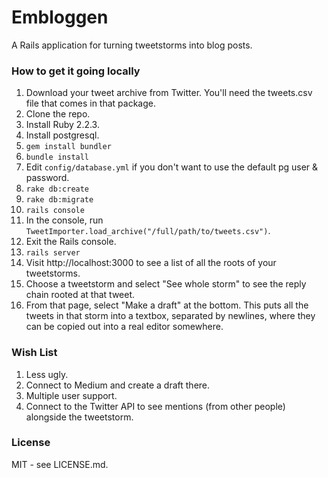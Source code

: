 # Embloggen

A Rails application for turning tweetstorms into blog posts.

### How to get it going locally

  1. Download your tweet archive from Twitter. You'll need the tweets.csv file that comes in that package.
  1. Clone the repo.
  1. Install Ruby 2.2.3.
  1. Install postgresql.
  1. `gem install bundler`
  1. `bundle install`
  1. Edit `config/database.yml` if you don't want to use the default pg user & password.
  1. `rake db:create`
  1. `rake db:migrate`
  1. `rails console`
  1. In the console, run `TweetImporter.load_archive("/full/path/to/tweets.csv")`.
  1. Exit the Rails console.
  1. `rails server`
  1. Visit http://localhost:3000 to see a list of all the roots of your tweetstorms.
  1. Choose a tweetstorm and select "See whole storm" to see the reply chain rooted at that tweet.
  1. From that page, select "Make a draft" at the bottom. This puts all the tweets in that storm into a textbox, separated by newlines, where they can be copied out into a real editor somewhere.

### Wish List

  1. Less ugly.
  1. Connect to Medium and create a draft there.
  1. Multiple user support.
  1. Connect to the Twitter API to see mentions (from other people) alongside the tweetstorm.

### License

MIT - see LICENSE.md.

